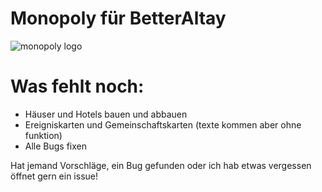 # Monopoly für BetterAltay
![monopoly logo](https://user-images.githubusercontent.com/67799203/170809738-2b66a4d2-cc87-4fa5-9340-6a782f4f544d.png)




# Was fehlt noch:

- Häuser und Hotels bauen und abbauen
- Ereigniskarten und Gemeinschaftskarten (texte kommen aber ohne funktion)
- Alle Bugs fixen

Hat jemand Vorschläge, ein Bug gefunden oder ich hab etwas vergessen öffnet gern ein issue!

